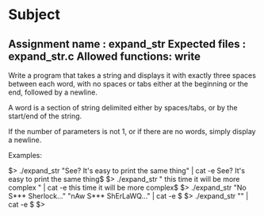# Subject

Assignment name  : expand_str
Expected files   : expand_str.c
Allowed functions: write
--------------------------------------------------------------------------------

Write a program that takes a string and displays it with exactly three spaces
between each word, with no spaces or tabs either at the beginning or the end,
followed by a newline.

A word is a section of string delimited either by spaces/tabs, or by the
start/end of the string.

If the number of parameters is not 1, or if there are no words, simply display
a newline.

Examples:

$> ./expand_str "See? It's easy to print the same thing" | cat -e
See?   It's   easy   to   print   the   same   thing$
$> ./expand_str " this        time it      will     be    more complex  " | cat -e
this   time   it   will   be   more   complex$
$> ./expand_str "No S*** Sherlock..." "nAw S*** ShErLaWQ..." | cat -e
$
$> ./expand_str "" | cat -e
$
$>
